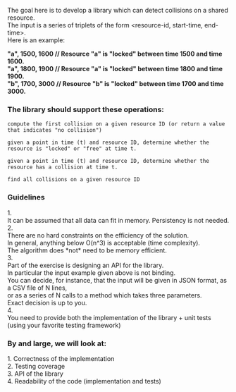 The goal here is to develop a library which can detect collisions on a shared resource.</br>
The input is a series of triplets of the form <resource-id, start-time, end-time>.</br>
Here is an example:</br>

<b>"a", 1500, 1600  // Resource "a" is "locked" between time 1500 and time 1600.</b></br>
<b>"a", 1800, 1900  // Resource "a" is "locked" between time 1800 and time 1900.</b></br>
<b>"b", 1700, 3000  // Resource "b" is "locked" between time 1700 and time 3000.</b></br>

<h3>The library should support these operations:</h3>

    compute the first collision on a given resource ID (or return a value that indicates "no collision")

    given a point in time (t) and resource ID, determine whether the resource is "locked" or "free" at time t.

    given a point in time (t) and resource ID, determine whether the resource has a collision at time t.

    find all collisions on a given resource ID

<h3>Guidelines</h3>
1.</br>
It can be assumed that all data can fit in memory. Persistency is not needed.</br>
2.</br>
There are no hard constraints on the efficiency of the solution.</br>
In general, anything below O(n^3) is acceptable (time complexity).</br>
The algorithm does *not* need to be memory efficient.</br>
3.</br>
Part of the exercise is designing an API for the library.</br>
In particular the input example given above is not binding.</br>
You can decide, for instance, that the input will be given in JSON format, as a CSV file of N lines,</br>
or as a series of N calls to a method which takes three parameters.</br>
Exact decision is up to you.</br>
4.</br>
You need to provide both the implementation of the library + unit tests (using your favorite testing framework)</br>
<h3>By and large, we will look at:</h3>
1. Correctness of the implementation</br>
2. Testing coverage</br> 
3. API of the library</br>
4. Readability of the code (implementation and tests)</br>
